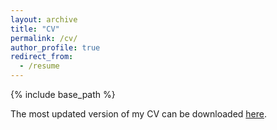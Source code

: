 ```yaml
---
layout: archive
title: "CV"
permalink: /cv/
author_profile: true
redirect_from:
  - /resume
---
```


{% include base_path %}

The most updated version of my CV can be downloaded [here](/files/VRR_CVJan2023.pdf).
